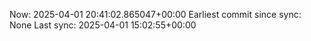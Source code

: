 Now: 2025-04-01 20:41:02.865047+00:00 Earliest commit since sync: None Last sync: 2025-04-01 15:02:55+00:00
